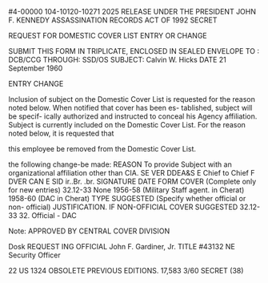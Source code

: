 #4-00000
104-10120-10271
2025 RELEASE UNDER THE PRESIDENT JOHN F. KENNEDY ASSASSINATION RECORDS ACT OF 1992
SECRET

REQUEST FOR DOMESTIC COVER LIST ENTRY OR CHANGE

SUBMIT THIS FORM IN TRIPLICATE, ENCLOSED IN SEALED ENVELOPE
TO : DCB/CCG
THROUGH: SSD/OS
SUBJECT: Calvin W. Hicks
DATE
21 September 1960

ENTRY
CHANGE

Inclusion of subject on the
Domestic Cover List is requested
for the reason noted below. When
notified that cover has been es-
tablished, subject will be specif-
ically authorized and instructed to
conceal his Agency affiliation.
Subject is currently included on
the Domestic Cover List. For the
reason noted below, it is requested
that

this employee be removed from
the Domestic Cover List.

the following change-be made:
REASON
To provide Subject with an organizational affiliation other than
CIA.
SE VER
DDEA&S E
Chief
to Chief
F
DVER
CAN E
SID
ir..Br.
.br.
SIGNATURE
DATE
FORM
COVER (Complete only for new entries) 32.12-33
None 1956-58 (Military Staff agent. in Cherat)
1958-60 (DAC in Cherat)
TYPE SUGGESTED
(Specify whether
official or non-
official)
JUSTIFICATION. IF
NON-OFFICIAL COVER
SUGGESTED
32.12-33
32.
Official - DAC

Note:
APPROVED BY CENTRAL COVER DIVISION

Dosk
REQUEST ING OFFICIAL
John F. Gardiner, Jr.
TITLE
#43132
NE Security Officer

22 US 1324 OBSOLETE PREVIOUS EDITIONS.
17,583
3/60
SECRET
(38)
